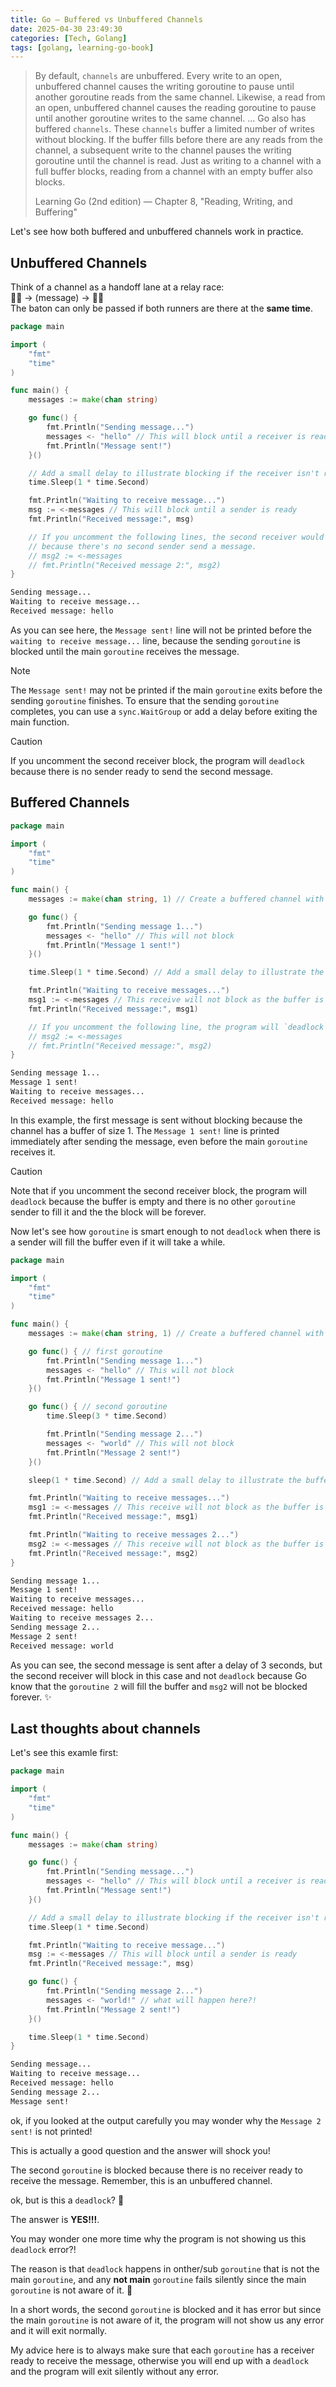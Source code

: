 ```yaml
---
title: Go — Buffered vs Unbuffered Channels
date: 2025-04-30 23:49:30 
categories: [Tech, Golang]
tags: [golang, learning-go-book]
---
```


> By default, `channels` are unbuffered. Every write to an open, unbuffered channel causes the writing goroutine to pause until another goroutine reads from the same channel. Likewise, a read from an open, unbuffered channel causes the reading goroutine to pause until another goroutine writes to the same channel.
> ...
> Go also has buffered `channels`. These `channels` buffer a limited number of writes without blocking. If the buffer fills before there are any reads from the channel, a subsequent write to the channel pauses the writing goroutine until the channel is read. Just as writing to a channel with a full buffer blocks, reading from a channel with an empty buffer also blocks.
>
> <footer>Learning Go (2nd edition) — Chapter 8, "Reading, Writing, and Buffering"</footer>

Let's see how both buffered and unbuffered channels work in practice.

## Unbuffered Channels
Think of a channel as a handoff lane at a relay race: <br>
🏃‍♂️ → (message) → 🏃‍♀️ <br>
The baton can only be passed if both runners are there at the **same time**.

```go main.go
package main

import (
	"fmt"
	"time"
)

func main() {
	messages := make(chan string)

	go func() {
		fmt.Println("Sending message...")
		messages <- "hello" // This will block until a receiver is ready
		fmt.Println("Message sent!")
	}()

	// Add a small delay to illustrate blocking if the receiver isn't ready immediately
	time.Sleep(1 * time.Second)

	fmt.Println("Waiting to receive message...")
	msg := <-messages // This will block until a sender is ready
	fmt.Println("Received message:", msg)

    // If you uncomment the following lines, the second receiver would deadlock
	// because there's no second sender send a message.
    // msg2 := <-messages
	// fmt.Println("Received message 2:", msg2)
}
```
```bash output
Sending message...
Waiting to receive message...
Received message: hello
```

As you can see here, the `Message sent!` line will not be printed before the `waiting to receive message...` line, because the sending `goroutine` is blocked until the main `goroutine` receives the message.

>[!NOTE]
> The `Message sent!` may not be printed if the main `goroutine` exits before the sending `goroutine` finishes. To ensure that the sending `goroutine` completes, you can use a `sync.WaitGroup` or add a delay before exiting the main function.

>[!CAUTION]
> If you uncomment the second receiver block, the program will `deadlock` because there is no sender ready to send the second message.

## Buffered Channels
```go main.go
package main

import (
    "fmt"
    "time"
)

func main() {
    messages := make(chan string, 1) // Create a buffered channel with a capacity of 1

    go func() {
        fmt.Println("Sending message 1...")
        messages <- "hello" // This will not block
        fmt.Println("Message 1 sent!")
    }()

    time.Sleep(1 * time.Second) // Add a small delay to illustrate the buffer

    fmt.Println("Waiting to receive messages...")
    msg1 := <-messages // This receive will not block as the buffer is not empty
    fmt.Println("Received message:", msg1)

    // If you uncomment the following line, the program will `deadlock`
    // msg2 := <-messages
    // fmt.Println("Received message:", msg2)
}
```
```bash output
Sending message 1...
Message 1 sent!
Waiting to receive messages...
Received message: hello
```

In this example, the first message is sent without blocking because the channel has a buffer of size 1. The `Message 1 sent!` line is printed immediately after sending the message, even before the main `goroutine` receives it.

> [!CAUTION]
> Note that if you uncomment the second receiver block, the program will `deadlock` because the buffer is empty and there is no other `goroutine` sender to fill it and the the block will be forever.

Now let's see how `goroutine` is smart enough to not `deadlock` when there is a sender will fill the buffer even if it will take a while.

```go main.go
package main

import (
    "fmt"
    "time"
)

func main() {
    messages := make(chan string, 1) // Create a buffered channel with a capacity of 2

    go func() { // first goroutine
        fmt.Println("Sending message 1...")
        messages <- "hello" // This will not block
        fmt.Println("Message 1 sent!")
    }()

    go func() { // second goroutine
        time.Sleep(3 * time.Second)

        fmt.Println("Sending message 2...")
        messages <- "world" // This will not block
        fmt.Println("Message 2 sent!")
    }()

    sleep(1 * time.Second) // Add a small delay to illustrate the buffer

    fmt.Println("Waiting to receive messages...")
    msg1 := <-messages // This receive will not block as the buffer is not empty
    fmt.Println("Received message:", msg1)

    fmt.Println("Waiting to receive messages 2...")
    msg2 := <-messages // This receive will not block as the buffer is not empty
    fmt.Println("Received message:", msg2)
}
```
```bash output
Sending message 1...
Message 1 sent!
Waiting to receive messages...
Received message: hello
Waiting to receive messages 2...
Sending message 2...
Message 2 sent!
Received message: world
```

As you can see, the second message is sent after a delay of 3 seconds, but the second receiver will block in this case and not `deadlock` because Go know that the `goroutine 2` will fill the buffer and `msg2` will not be blocked forever. ✨

## Last thoughts about channels
Let's see this examle first:

```go main.go
package main

import (
	"fmt"
	"time"
)

func main() {
	messages := make(chan string)

	go func() {
		fmt.Println("Sending message...")
		messages <- "hello" // This will block until a receiver is ready
		fmt.Println("Message sent!")
	}()

	// Add a small delay to illustrate blocking if the receiver isn't ready immediately
	time.Sleep(1 * time.Second)

	fmt.Println("Waiting to receive message...")
	msg := <-messages // This will block until a sender is ready
	fmt.Println("Received message:", msg)

    go func() {
		fmt.Println("Sending message 2...")
		messages <- "world!" // what will happen here?!
		fmt.Println("Message 2 sent!")
	}()

    time.Sleep(1 * time.Second)
}
```
```bash output
Sending message...
Waiting to receive message...
Received message: hello
Sending message 2...
Message sent!
```

ok, if you looked at the output carefully you may wonder why the `Message 2 sent!` is not printed!

This is actually a good question and the answer will shock you!

The second `goroutine` is blocked because there is no receiver ready to receive the message. Remember, this is an unbuffered channel.

ok, but is this a `deadlock`? 🤔

The answer is **YES!!!**.

You may wonder one more time why the program is not showing us this `deadlock` error?!

The reason is that `deadlock` happens in onther/sub `goroutine` that is not the main `goroutine`, and any **not main** `goroutine` fails silently since the main `goroutine` is not aware of it. 🤯

In a short words, the second `goroutine` is blocked and it has error but since the main `goroutine` is not aware of it, the program will not show us any error and it will exit normally.

My advice here is to always make sure that each `goroutine` has a receiver ready to receive the message, otherwise you will end up with a `deadlock` and the program will exit silently without any error.
